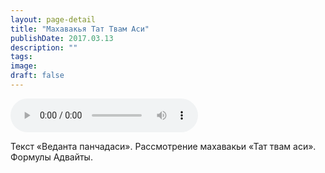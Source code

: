 ```yaml
---
layout: page-detail
title: "Махавакья Тат Твам Аси"
publishDate: 2017.03.13
description: ""
tags:
image:
draft: false
---
```


<audio title="2017.03.13 - Махавакья Тат Твам Аси.mp3" src="https://filer-api.advayta.org/v1.0/public/files/75709" controls=""></audio>

 Текст «Веданта панчадаси». Рассмотрение махавакьи «Тат твам аси». Формулы Адвайты. 

  
